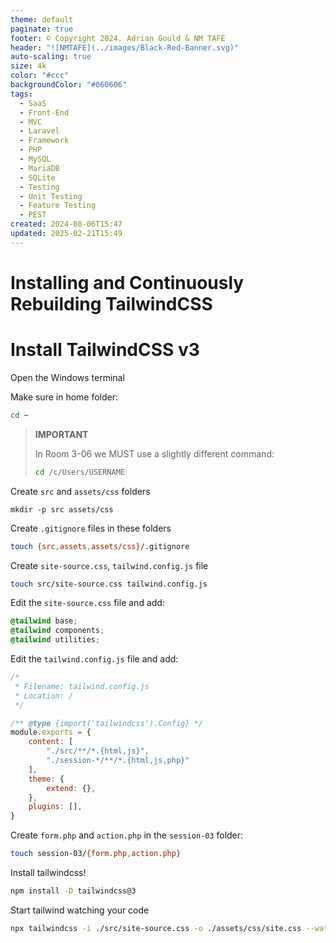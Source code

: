 ```yaml
---
theme: default
paginate: true
footer: © Copyright 2024, Adrian Gould & NM TAFE
header: "![NMTAFE](../images/Black-Red-Banner.svg)"
auto-scaling: true
size: 4k
color: "#ccc"
backgroundColor: "#060606"
tags:
  - SaaS
  - Front-End
  - MVC
  - Laravel
  - Framework
  - PHP
  - MySQL
  - MariaDB
  - SQLite
  - Testing
  - Unit Testing
  - Feature Testing
  - PEST
created: 2024-08-06T15:47
updated: 2025-02-21T15:49
---
```


# Installing and Continuously Rebuilding TailwindCSS


# Install TailwindCSS v3

Open the Windows terminal

Make sure in home folder:

```bash
cd ~
```

> **IMPORTANT**
> 
> In Room 3-06 we MUST use a slightly different command:
>
>  ```bash
>  cd /c/Users/USERNAME
>  ```

Create `src` and `assets/css` folders
```shell
mkdir -p src assets/css
```

Create `.gitignore` files in these folders

```bash
touch {src,assets,assets/css}/.gitignore
```

Create `site-source.css`, `tailwind.config.js` file

```bash
touch src/site-source.css tailwind.config.js
```

Edit the `site-source.css` file and add:
```css
@tailwind base;
@tailwind components;
@tailwind utilities;
```

Edit the `tailwind.config.js` file and add:

```js
/*
 * Filename: tailwind.config.js
 * Location: /
 */

/** @type {import('tailwindcss').Config} */
module.exports = {
    content: [
        "./src/**/*.{html,js}",
        "./session-*/**/*.{html,js,php}"
    ],
    theme: {
        extend: {},
    },
    plugins: [],
}
```

Create `form.php` and `action.php` in the `session-03` folder:

```bash
touch session-03/{form.php,action.php}
```

Install tailwindcss!
```bash
npm install -D tailwindcss@3
```

Start tailwind watching your code
```bash
npx tailwindcss -i ./src/site-source.css -o ./assets/css/site.css --watch
```
